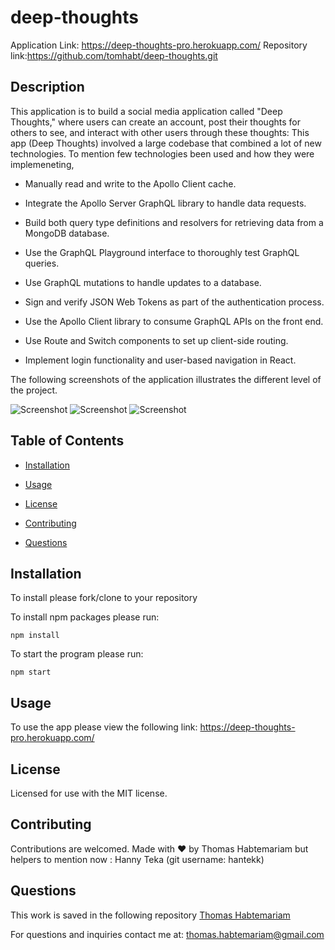# deep-thoughts

Application Link: https://deep-thoughts-pro.herokuapp.com/
Repository link:https://github.com/tomhabt/deep-thoughts.git

## Description

This application is to build  a social media application called "Deep Thoughts," where users can create an account, post their thoughts for others to see, and interact with other users through these thoughts:
This app (Deep Thoughts) involved a large codebase that combined a lot of new technologies.
To mention few technologies been used and how they were implemeneting,

* Manually read and write to the Apollo Client cache.
* Integrate the Apollo Server GraphQL library to handle data requests.

* Build both query type definitions and resolvers for retrieving data from a MongoDB database.

* Use the GraphQL Playground interface to thoroughly test GraphQL queries.

* Use GraphQL mutations to handle updates to a database.

* Sign and verify JSON Web Tokens as part of the authentication process.

* Use the Apollo Client library to consume GraphQL APIs on the front end.

* Use Route and Switch components to set up client-side routing.

* Implement login functionality and user-based navigation in React.

The following screenshots of the application illustrates the different level of the project. 

![Screenshot](https://user-images.githubusercontent.com/84083304/147854268-7d04a821-e14a-449f-a315-815617747c3f.png)
![Screenshot](https://user-images.githubusercontent.com/84083304/147854271-2c2ac3a3-92b5-49a0-84da-375a067fb849.png)
![Screenshot](https://user-images.githubusercontent.com/84083304/147854273-9d696844-635c-48ae-a242-47dbdd960e89.png)


## Table of Contents

* [Installation](#installation)

* [Usage](#usage)

* [License](#license)

* [Contributing](#contributing)

* [Questions](#questions)

## Installation

To install please fork/clone to your repository

To install npm packages please run:

```
npm install
```

To start the program please run:

```
npm start
```

## Usage

To use the app please view the following link: https://deep-thoughts-pro.herokuapp.com/
## License
    
Licensed for use with the MIT license.

## Contributing

Contributions are welcomed.
Made with ❤️ by Thomas Habtemariam but helpers to mention now : Hanny Teka (git username: hantekk)

## Questions

This work is saved in the following repository
[Thomas Habtemariam](https://github.com/tomhabt/budget-tracker.git/)

For questions and inquiries contact me at:
thomas.habtemariam@gmail.com
